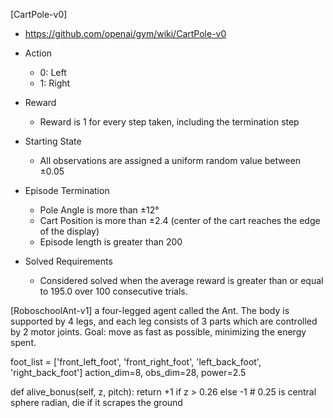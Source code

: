 [CartPole-v0]
- https://github.com/openai/gym/wiki/CartPole-v0

- Action
  - 0: Left
  - 1: Right

- Reward
  - Reward is 1 for every step taken, including the termination step

- Starting State
  - All observations are assigned a uniform random value between ±0.05

- Episode Termination
  - Pole Angle is more than ±12°
  - Cart Position is more than ±2.4 (center of the cart reaches the edge of the display)
  - Episode length is greater than 200

- Solved Requirements
  - Considered solved when the average reward is greater than or equal to 195.0 over 100 consecutive trials.
  
[RoboschoolAnt-v1]
a four-legged agent called the Ant.
The body is supported by 4 legs, and each leg consists of 3 parts which are controlled by 2 motor joints.
Goal: move as fast as possible, minimizing the energy spent.

foot_list = ['front_left_foot', 'front_right_foot', 'left_back_foot', 'right_back_foot']
action_dim=8,
obs_dim=28,
power=2.5

def alive_bonus(self, z, pitch):
    return +1 if z > 0.26 else -1  # 0.25 is central sphere radian, die if it scrapes the ground
